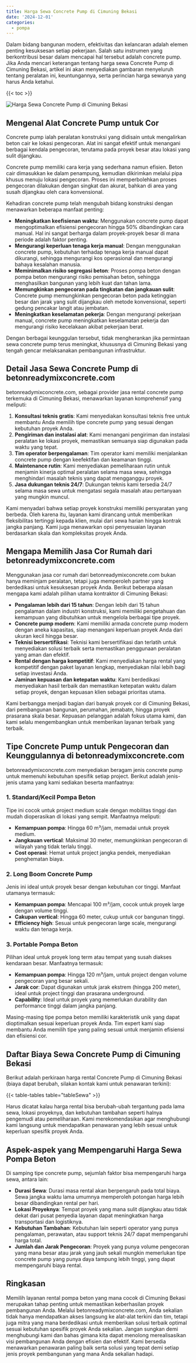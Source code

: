 ```yaml
---
title: Harga Sewa Concrete Pump di Cimuning Bekasi
date: '2024-12-01'
categories:
  - pompa
---
```


Dalam bidang bangunan modern, efektivitas dan kelancaran adalah elemen penting kesuksesan setiap pekerjaan. Salah satu instrumen yang berkontribusi besar dalam mencapai hal tersebut adalah concrete pump. Jika Anda mencari keterangan tentang harga sewa Concrete Pump di Cimuning Bekasi, artikel ini akan menyediakan gambaran menyeluruh tentang peralatan ini, keuntungannya, serta perincian harga sewanya yang harus Anda ketahui.

{{< toc >}}

![Harga Sewa Concrete Pump di Cimuning Bekasi](https://betoncor8.github.io/pump/concrete-pump%20(3).png)

## Mengenal Alat Concrete Pump untuk Cor

Concrete pump ialah peralatan konstruksi yang didisain untuk mengalirkan beton cair ke lokasi pengecoran. Alat ini sangat efektif untuk menangani berbagai kendala pengecoran, terutama pada proyek besar atau lokasi yang sulit dijangkau.

Concrete pump memiliki cara kerja yang sederhana namun efisien. Beton cair dimasukkan ke dalam penampung, kemudian dikirimkan melalui pipa khusus menuju lokasi pengecoran. Proses ini memperbolehkan proses pengecoran dilakukan dengan singkat dan akurat, bahkan di area yang susah dijangkau oleh cara konvensional.

Kehadiran concrete pump telah mengubah bidang konstruksi dengan menawarkan beberapa manfaat penting:

- **Meningkatkan keefisienan waktu**: Menggunakan concrete pump dapat mengoptimalkan efisiensi pengecoran hingga 50% dibandingkan cara manual. Hal ini sangat berharga dalam proyek-proyek besar di mana periode adalah faktor penting.
- **Mengurangi keperluan tenaga kerja manual**: Dengan menggunakan concrete pump, kebutuhan terhadap tenaga kerja manual dapat dikurangi, sehingga mengurangi kos operasional dan mengurangi bahaya kesalahan manusia.
- **Meminimalkan risiko segregasi beton**: Proses pompa beton dengan pompa beton mengurangi risiko pemisahan beton, sehingga menghasilkan bangunan yang lebih kuat dan tahan lama.
- **Memungkinkan pengecoran pada tingkatan dan jangkauan sulit**: Concrete pump memungkinkan pengecoran beton pada ketinggian besar dan jarak yang sulit dijangkau oleh metode konvensional, seperti gedung pencakar langit atau jembatan.
- **Meningkatkan keselamatan pekerja**: Dengan mengurangi pekerjaan manual, concrete pump meningkatkan keselamatan pekerja dan mengurangi risiko kecelakaan akibat pekerjaan berat.

Dengan berbagai keunggulan tersebut, tidak mengherankan jika permintaan sewa concrete pump terus meningkat, khususnya di Cimuning Bekasi yang tengah gencar melaksanakan pembangunan infrastruktur.

## Detail Jasa Sewa Concrete Pump di betonreadymixconcrete.com

betonreadymixconcrete.com, sebagai provider jasa rental concrete pump terkemuka di Cimuning Bekasi, menawarkan layanan komprehensif yang meliputi:

1. **Konsultasi teknis gratis**: Kami menyediakan konsultasi teknis free untuk membantu Anda memilih tipe concrete pump yang sesuai dengan kebutuhan proyek Anda.
2. **Pengiriman dan instalasi alat**: Kami menangani pengiriman dan instalasi peralatan ke lokasi proyek, memastikan semuanya siap digunakan pada waktu yang tepat.
3. **Tim operator berpengalaman**: Tim operator kami memiliki menjalankan concrete pump dengan keefektifan dan keamanan tinggi.
4. **Maintenance rutin**: Kami menyediakan pemeliharaan rutin untuk menjamin kinerja optimal peralatan selama masa sewa, sehingga menghindari masalah teknis yang dapat mengganggu proyek.
5. **Jasa dukungan teknis 24/7**: Dukungan teknis kami tersedia 24/7 selama masa sewa untuk mengatasi segala masalah atau pertanyaan yang mungkin muncul.

Kami menyadari bahwa setiap proyek konstruksi memiliki persyaratan yang berbeda. Oleh karena itu, layanan kami dirancang untuk memberikan fleksibilitas tertinggi kepada klien, mulai dari sewa harian hingga kontrak jangka panjang. Kami juga menawarkan opsi penyesuaian layanan berdasarkan skala dan kompleksitas proyek Anda.

## Mengapa Memilih Jasa Cor Rumah dari betonreadymixconcrete.com

Menggunakan jasa cor rumah dari betonreadymixconcrete.com bukan hanya meminjam peralatan, tetapi juga memperoleh partner yang berdedikasi untuk kesuksesan proyek Anda. Berikut beberapa alasan mengapa kami adalah pilihan utama kontraktor di Cimuning Bekasi:

- **Pengalaman lebih dari 15 tahun**: Dengan lebih dari 15 tahun pengalaman dalam industri konstruksi, kami memiliki pengetahuan dan kemampuan yang dibutuhkan untuk mengelola berbagai tipe proyek.
- **Concrete pump modern**: Kami memiliki armada concrete pump modern dengan aneka kapasitas, siap menangani keperluan proyek Anda dari ukuran kecil hingga besar.
- **Teknisi bersertifikasi**: Teknisi kami bersertifikasi dan terlatih untuk menyediakan solusi terbaik serta memastikan penggunaan peralatan yang aman dan efektif.
- **Rental dengan harga kompetitif**: Kami menyediakan harga rental yang kompetitif dengan paket layanan lengkap, menyediakan nilai lebih bagi setiap investasi Anda.
- **Jaminan kepuasan dan ketepatan waktu**: Kami berdedikasi menyediakan hasil terbaik dan memastikan ketepatan waktu dalam setiap proyek, dengan kepuasan klien sebagai prioritas utama.

Kami berbangga menjadi bagian dari banyak proyek cor di Cimuning Bekasi, dari pembangunan bangunan, perumahan, jemabatn, hingga proyek prasarana skala besar. Kepuasan pelanggan adalah fokus utama kami, dan kami selalu mengembangkan untuk memberikan layanan terbaik yang terbaik.

## Tipe Concrete Pump untuk Pengecoran dan Keunggulannya di betonreadymixconcrete.com

betonreadymixconcrete.com menyediakan beragam jenis concrete pump untuk memenuhi kebutuhan spesifik setiap project. Berikut adalah jenis-jenis utama yang kami sediakan beserta manfaatnya:

### 1\. Standard/Kecil Pompa Beton

Tipe ini cocok untuk project medium scale dengan mobilitas tinggi dan mudah dioperasikan di lokasi yang sempit. Manfaatnya meliputi:

- **Kemampuan pompa**: Hingga 60 m³/jam, memadai untuk proyek medium.
- **Jangkauan vertical**: Maksimal 30 meter, memungkinkan pengecoran di wilayah yang tidak terlalu tinggi.
- **Cost operasi**: Hemat untuk project jangka pendek, menyediakan penghematan biaya.

### 2\. Long Boom Concrete Pump

Jenis ini ideal untuk proyek besar dengan kebutuhan cor tinggi. Manfaat utamanya termasuk:

- **Kemampuan pompa**: Mencapai 100 m³/jam, cocok untuk proyek large dengan volume tinggi.
- **Cakupan vertical**: Hingga 60 meter, cukup untuk cor bangunan tinggi.
- **Efficiency high**: Sesuai untuk pengecoran large scale, mengurangi waktu dan tenaga kerja.

### 3\. Portable Pompa Beton

Pilihan ideal untuk proyek long term atau tempat yang susah diakses kendaraan besar. Manfaatnya termasuk:

- **Kemampuan pompa**: Hingga 120 m³/jam, untuk project dengan volume pengecoran yang besar sekali.
- **Jarak cor**: Dapat digunakan untuk jarak ekstrem (hingga 200 meter), ideal untuk project tinggi dan prasarana underground.
- **Capability**: Ideal untuk proyek yang memerlukan durability dan performance tinggi dalam jangka panjang.

Masing-masing tipe pompa beton memiliki karakteristik unik yang dapat dioptimalkan sesuai keperluan proyek Anda. Tim expert kami siap membantu Anda memilih tipe yang paling sesuai untuk menjamin efisiensi dan efisiensi cor.

## Daftar Biaya Sewa Concrete Pump di Cimuning Bekasi

Berikut adalah perkiraan harga rental Concrete Pump di Cimuning Bekasi (biaya dapat berubah, silakan kontak kami untuk penawaran terkini):

{{< table-tables table="tableSewa" >}}

Harus dicatat kalau harga rental bisa berubah-ubah tergantung pada lama sewa, lokasi proyeknya, dan kebutuhan tambahan seperti halnya pengemudi atau pemeliharaan. Kami merekomendasikan agar menghubungi kami langsung untuk mendapatkan penawaran yang lebih sesuai untuk keperluan spesifik proyek Anda.

## Aspek-aspek yang Mempengaruhi Harga Sewa Pompa Beton

Di samping tipe concrete pump, sejumlah faktor bisa mempengaruhi harga sewa, antara lain:

- **Durasi Sewa**: Durasi masa rental akan berpengaruh pada total biaya. Sewa jangka waktu lama umumnya memperoleh potongan harga lebih besar dibandingkan rental per hari.
- **Lokasi Proyeknya**: Tempat proyek yang mana sulit dijangkau atau tidak dekat dari pusat penyedia layanan dapat meningkatkan harga transportasi dan logistiknya.
- **Kebutuhan Tambahan**: Kebutuhan lain seperti operator yang punya pengalaman, perawatan, atau support teknis 24/7 dapat mempengaruhi harga total.
- **Jumlah dan Jarak Pengecoran**: Proyek yang punya volume pengecoran yang mana besar atau jarak yang jauh sekali mungkin memerlukan tipe concrete pump yang punya daya tampung lebih tinggi, yang dapat mempengaruhi biaya rental.

## Ringkasan

Memilih layanan rental pompa beton yang mana cocok di Cimuning Bekasi merupakan tahap penting untuk memastikan keberhasilan proyek pembangunan Anda. Melalui betonreadymixconcrete.com, Anda sekalian tidak hanya mendapatkan akses langsung ke alat-alat terkini dan tim, tetapi juga mitra yang mana berdedikasi untuk memberikan solusi terbaik optimal sesuai kebutuhan spesifik proyek Anda sekalian. Jangan sungkan demi menghubungi kami dan bahas gimana kita dapat menolong merealisasikan visi pembangunan Anda dengan efisien dan efektif. Kami bersedia menawarkan penawaran paling baik serta solusi yang tepat demi setiap jenis proyek pembangunan yang mana Anda sekalian hadapi.
